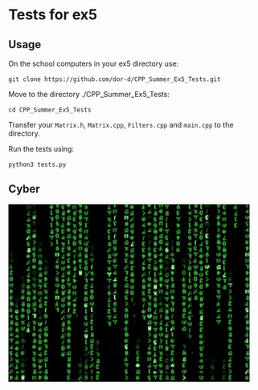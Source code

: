 # Tests for ex5
## Usage
On the school computers in your ex5 directory use: 
```$xslt
git clone https://github.com/dor-d/CPP_Summer_Ex5_Tests.git
```
Move to the directory ./CPP_Summer_Ex5_Tests:
```$xslt
cd CPP_Summer_Ex5_Tests
```
Transfer your `Matrix.h`, `Matrix.cpp`, `Filters.cpp` and `main.cpp` to the directory.

Run the tests using:
```$xslt
python3 tests.py
```
## Cyber
![](giphy.gif)